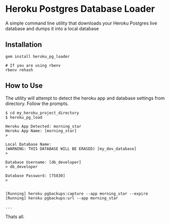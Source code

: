 Heroku Postgres Database Loader
==============

A simple command line utility that downloads your Heroku Postgres live database and dumps it into a local database


## Installation

    gem install heroku_pg_loader

    # If you are using rbenv
    rbenv rehash


## How to Use

The utility will attempt to detect the heroku app and database settings from directory. Follow the prompts.

    $ cd my_heroku_project_directory
    $ heroku_pg_load

    Heroku App Detected: morning_star
    Heroku App Name: [morning_star]
    >

    Local Database Name:
    (WARNING: THIS DATABASE WILL BE ERASED) [my_dev_database]
    >

    Database Username: [db_developer]
    > db_developer

    Database Password: [75830]
    > 


    [Running] heroku pgbackups:capture --app morning_star --expire
    [Running] heroku pgbackups:url --app morning_star

    ...

Thats all.